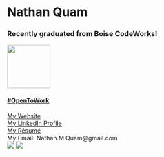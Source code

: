 <!--
**NathanMQuam/NathanMQuam** is a ✨ _special_ ✨ repository because its `README.md` (this file) appears on your GitHub profile.

Here are some ideas to get you started:

- 🔭 I’m currently working on ...
- 🌱 I’m currently learning ...
- 👯 I’m looking to collaborate on ...
- 🤔 I’m looking for help with ...
- 💬 Ask me about ...
- 📫 How to reach me: ...
- 😄 Pronouns: ...
- ⚡ Fun fact: ...
-->
<div>
	<h1> Nathan Quam </h1>
</div>



<div>
	<h3>Recently graduated from Boise CodeWorks!</h3>
	<a href="https://boisecodeworks.com/">
		<img src="https://bcw.blob.core.windows.net/public/img/www/assets/img/logos/cw-logo-square.png" height="100px" />
	</a>
	<h4><a href="https://www.linkedin.com/in/nathan-q-9baaa3132/">#OpenToWork</a></h4>
</div>



<div>
	<div><a href="https://nathanmquam.github.io/Landing-Page/#/">My Website</a></div>
	<div><a href="https://www.linkedin.com/in/nathan-q-9baaa3132/">My LinkedIn Profile</a></div>
	<div><a href="https://github.com/NathanMQuam/nathan-quam-career/blob/main/Nathan%20M%20Quam%20-%20Resume.pdf">My Résumé</a></div>
	<div>My Email: Nathan.M.Quam@gmail.com</div>
</div>



<div>
  <a href="https://github.com/NathanMQuam/NathanMQuam" align="left">
    <img src="https://github-readme-stats.vercel.app/api/top-langs/?username=NathanMQuam&text_color=586069&layout=compact&hide_border=true&bg_color=fff&title_color=0366d6&count_private=true&include_all_commits=true" />
  </a>

  <a href="https://github.com/NathanMQuam/NathanMQuam" align="right">
    <img src="https://github-readme-stats.vercel.app/api?username=NathanMQuam&count_private=true&show_icons=true&icon_color=222&title_color=0366d6&text_color=586069&bg_color=fff&hide=issues&hide_border=true&include_all_commits=true" />
  </a>
</div>

